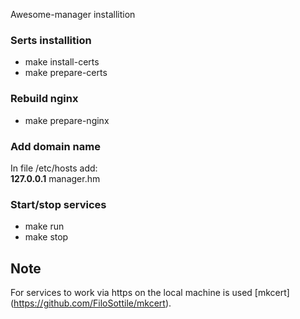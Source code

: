 Awesome-manager installition 
### Serts installition
- make install-certs
- make prepare-certs
### Rebuild nginx
- make prepare-nginx
### Add domain name
In file /etc/hosts add:  
**127.0.0.1** manager.hm 
### Start/stop services
- make run 
- make stop 

## Note
For services to work via https on the local machine is used [mkcert] (https://github.com/FiloSottile/mkcert).
